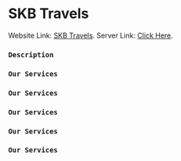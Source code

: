 # SKB Travels

Website Link: [SKB Travels](https://skb-travels.web.app).
Server Link: [Click Here](https://fast-taiga-62917.herokuapp.com).

### `Description`

### `Our Services`

### `Our Services`

### `Our Services`

### `Our Services`

### `Our Services`
